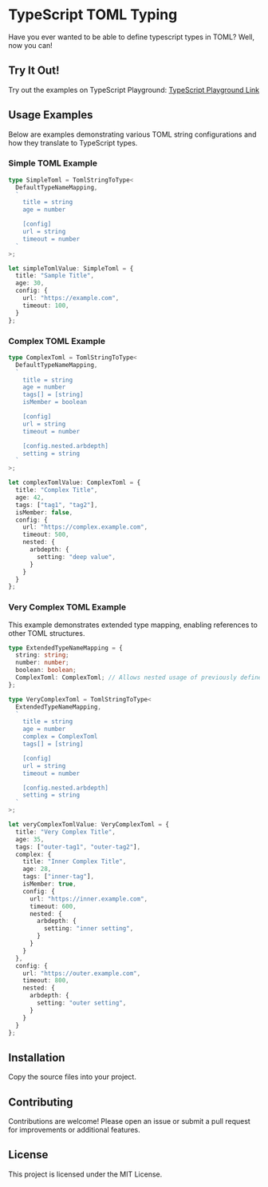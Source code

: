 # TypeScript TOML Typing

Have you ever wanted to be able to define typescript types in TOML? Well, now you can!

## Try It Out!

Try out the examples on TypeScript Playground: [TypeScript Playground Link](https://www.typescriptlang.org/play/?#code/PTAEBUE8AcFNQHYEMC28VOtAlgg5gFAAuM8AIrAGZICuANkVHAHKqwCymO+oAvKAG8CoUAGciAJ1x4AXGMnSA3MMQ0UAI1gS5CNZonKR6gPbG6sJAjkmzFhIdAhQAQQAmr0MaIALLaAxY0qKgSMEIsLCukQQAvsoETgASsHRwEqAkcBnGYtB02EQh8lI86pBFUfkoBVrEpKAAynkFADwNoLAAHkSwCK7B4iV4ADSgZB3dvf3F0gB8fI0TPX3BAAYAJAK4lH7JSK4xm2SHWwg76eBI2HQxqyoA-KAA2nuuowB0n035RC2X16MyLMALoqORPBrA+JJFJpDKkYKUYzpBQoao8ADu3hqomgSAAxrA6lkAOrYnq4gnwfgAclAdIAPvSADoIRksojsmnMiQ05SZeDgKQoAAyVF+7S6y2mgzmC0lkxWoA2AjJOLxhJO2z8ACVYOJbqBHkLsKLxS09eJ5nIGvz6iaUDrsHhvBKllMBgp8PN+ArpWtNtr0paiCc1RSNbBDcbhU6Xb8Q9bGnasg62u6lbLvQsHWLKL8HXHXW1ZrNoWBONAigLEGxshlfCF8UQaEg6BBSA18VJoIUBcT4JWmLBWGg-qRK9wRhAMzKvXgfTOpR7QABrWCQYyUDtwSfSI07jhcaRPcDA0BySyQcugZKpPw1og5dQ0a4eJCIfU9DzGdQAK1gZtQEoCRjBQEIEBCCQJCQcotzXDdgksd9QAANzbGgiRrAAhV86FcZgv0iAB5f9AN+ABpRDZyQhBICeYFRgANQw2BFyoyBgmXJUniDUAADFsAkcQPk+PiQ1BERHgEZ4KNAXABKE8RQAAMhmfBgTkXC30I8QSLI5sLS-ZjWPmGIwVAFi6Ewm8AGFkQkcjIlAdgtDweBH28JBCnxBzyLoco0AkdywiIn8DKIUQBxctzYBaZxRmwxdnBozwIoeUBsNS38AObFQpMEfKRGKp45IU9dN23FKmQq+DsM00A5O46ZaqqoriuKx4msVFqNzq9qOs6mLgri5xSsYzLxtmAbBovFxxpm4q5G6-0EMqzLFoK7CFtmjqdFgVCtAcDrzL2lwLOwm87zhR8cjxYT4A-fJwnkhAnzW0ZsFEZxoNg0ZkLQ1jooABSQB6OKszCRVwOLoZe5rPSGH0VDh+AEeVQMzj8DiYgYzZw31SMYl4fHyUJqlccx85LNYmJgTuDrpLWuQ0w42ZPu+37IDkSRMNGdDrNgFnhRaSG2NAU65tR1KVT4nHSfVCmSdVMnKU1Km-DF24iqZirhdNFo2Y5n6YO54C21EWB+dY-WUFF0yJYs3Q6DoK7YQfep3pfN81oAWgFzDQDxJTgNA8Cnph6LtPwiHWP4sPUZaFRhz3fBhhRmHUqzEYVGB1KrwYghkZEUHwY3MXE9R+Z0b40vLdcVGddAOvIml9GZL117qY442ubkPiAElOdN63Bf7rH0jFx3ZseIeTdg1LeaJXaD2jgiwtI3LfieT53mB0YONU9S8Am+fIBaIdSFHOKU+PNOacFo-s9LaaV60vD1701xN-Ilod8+fejUNxP3nBNS+LA2Djl3HfacU81LP1foNOQAhJYiGQXEAgCQKxXEgrdUAvkECHQkIUcAxF2AimPvWD8w4uw9j7KQaK4AwJ0AaPOJhw4k4iFvoENOycs7znTiXfOdEGILELoucAMsNbpFRjEVk0jQAhm1gVNMVdUo0nZKsAAxJsbOyihpMJQCwthxgOHcKnKMEMoxgbzCcA0Vc2AqywBQL2coz19QQQ8L5NEvRIpFVti0NR6NVhPAUQ0ci2BjAIDpgzQaxpmGsKGOw0gUCjw8OnFY54u9vitDTOE5skSEDs3pO8GkIJbFgAAKrQFcN5DyjY8Q+FABiAo3gGzwHCBiMQESokDTkK5EanCV6ZQ-rHQW8cwKJ3MdIUYqiYbFJsYI4ZhjjFJNMSk6Z99Mk2MWoggJ4Bq49WCBo0ATJtG6PnPogqKD-EjLfGMzCEzRQw1SanacaYDnWLLJgpwABRToqA8jwBoKIJA7lor2RceYToKycwJJMRwlQFBqD0EYFfNgbylmxJEEQAo5gFjZyKmC6kqgNC1A6l9VyZL0j8BsOYSwRUiBgtEKI-gTxs6giKk8AhlBnSSWKjQCQ7Z+CEo6ritAxgaCFH4LoalmCOrcqibyvA7xwhf3eGDdQURezeH5SIS2RBcU8BFfOFQdxvk-LAP8wF+KQXEuig0U0QLYX8BWYk6QyS4BDORbQBgw5r6YrNYyvFJLRXFWJQsWV+h5UlR5XyoqgrhXH2DRKqVka9C1FWBagg5hCiiCdeYFZYsbQFtgC6wqOKQ1yAAES4qIOYatSziVyAACxLLjbICtAqhU1oxH2943jG0ptgJKograVDmQwZg3N+CwJAphcw4toBIXzvLUISt9ahagFrSGodIhm2gDbSoJleBRDgmrSgSAvsnxGOrYxFQlLnH6DkNQOglt21KudMghNPbt19oxAOsCe7iripHVK1tSyRBqu-N+2amrtU+Fg7tA1RrO3VoAIwAAZsPAZOkVSWk74hYMPLWNA-gYHRX+dKSI-qMUwIWOu4+chs4OCjVoHQGaDAqDpXYawph6X2BUCu6FKy5DCa6CshwTg3A-h8H4AIU4kKhUiNEKd0n3CgE3IKzwGJcEIioS7YwXTuwWFQ9kIx8I4BKdAIw5hw4SStKo1MSIby4VGPdfgT1cUVBOb6DR9FaBA0iGxaR0NpqOrePnQscTC6jFFToEgTQb7WXPA5TGkQTxKAJdQsiPVYhfKOXTXKjqbZnQIDQG9Al85gtF0UEAA)

## Usage Examples

Below are examples demonstrating various TOML string configurations and how they translate to TypeScript types.

### Simple TOML Example

```typescript
type SimpleToml = TomlStringToType<
  DefaultTypeNameMapping,
  `
    title = string
    age = number

    [config]
    url = string
    timeout = number
  `
>;

let simpleTomlValue: SimpleToml = {
  title: "Sample Title",
  age: 30,
  config: {
    url: "https://example.com",
    timeout: 100,
  }
};
```

### Complex TOML Example

```typescript
type ComplexToml = TomlStringToType<
  DefaultTypeNameMapping,
  `
    title = string
    age = number
    tags[] = [string]
    isMember = boolean

    [config]
    url = string
    timeout = number

    [config.nested.arbdepth]
    setting = string
  `
>;

let complexTomlValue: ComplexToml = {
  title: "Complex Title",
  age: 42,
  tags: ["tag1", "tag2"],
  isMember: false,
  config: {
    url: "https://complex.example.com",
    timeout: 500,
    nested: {
      arbdepth: {
        setting: "deep value",
      }
    }
  }
};
```

### Very Complex TOML Example

This example demonstrates extended type mapping, enabling references to other TOML structures.

```typescript
type ExtendedTypeNameMapping = {
  string: string;
  number: number;
  boolean: boolean;
  ComplexToml: ComplexToml; // Allows nested usage of previously defined types
};

type VeryComplexToml = TomlStringToType<
  ExtendedTypeNameMapping,
  `
    title = string
    age = number
    complex = ComplexToml
    tags[] = [string]

    [config]
    url = string
    timeout = number

    [config.nested.arbdepth]
    setting = string
  `
>;

let veryComplexTomlValue: VeryComplexToml = {
  title: "Very Complex Title",
  age: 35,
  tags: ["outer-tag1", "outer-tag2"],
  complex: {
    title: "Inner Complex Title",
    age: 28,
    tags: ["inner-tag"],
    isMember: true,
    config: {
      url: "https://inner.example.com",
      timeout: 600,
      nested: {
        arbdepth: {
          setting: "inner setting",
        }
      }
    }
  },
  config: {
    url: "https://outer.example.com",
    timeout: 800,
    nested: {
      arbdepth: {
        setting: "outer setting",
      }
    }
  }
};
```

## Installation

Copy the source files into your project.

## Contributing

Contributions are welcome! Please open an issue or submit a pull request for improvements or additional features.

## License

This project is licensed under the MIT License.
